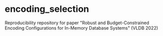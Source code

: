 # encoding_selection
Reproducibility repository for paper "Robust and Budget-Constrained Encoding Configurations for In-Memory Database Systems" (VLDB 2022)
